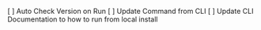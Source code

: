 <!--
(dl
    (section-meta
        (title Things to Come From the CLI)
    )
)
-->

[ ] Auto Check Version on Run
[ ] Update Command from CLI
[ ] Update CLI Documentation to how to run from local install